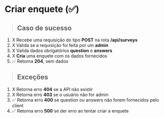 # Criar enquete (✅)

> ## Caso de sucesso

1. X Recebe uma requisição do tipo **POST** na rota **/api/surveys**
2. X Valida se a requisição foi feita por um **admin**
3. X Valida dados obrigatórios **question** e **answers**
4. X **Cria** uma enquete com os dados fornecidos
5. ✅ Retorna **204**, sem dados

> ## Exceções

1. X Retorna erro **404** se a API não existir
2. X Retorna erro **403** se o usuário não for admin
3. ✅ Retorna erro **400** se question ou answers não forem fornecidos pelo client
4. ✅ Retorna erro **500** se der erro ao tentar criar a enquete